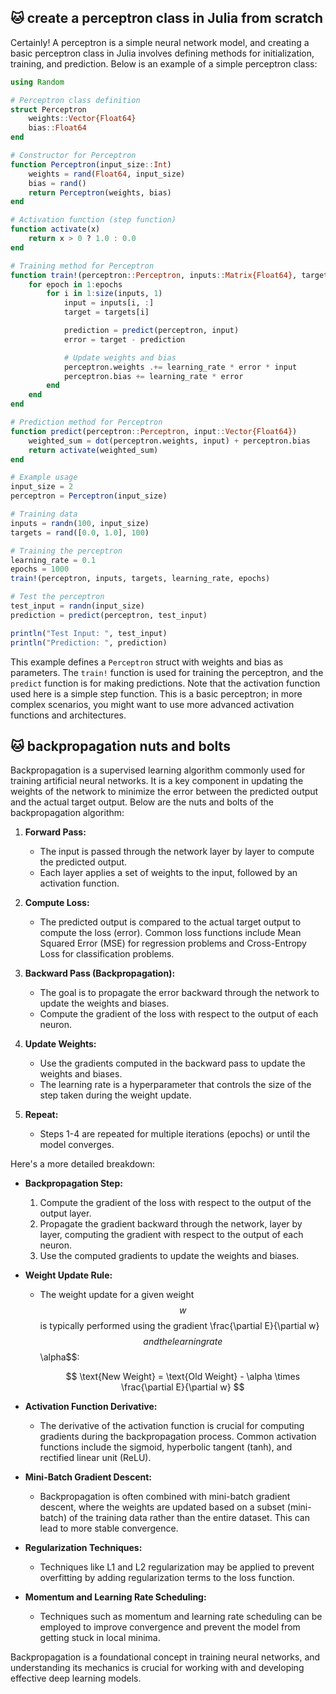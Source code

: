 
## &#x1F431; create a perceptron class in Julia from scratch

Certainly! A perceptron is a simple neural network model, and creating a basic perceptron class in Julia involves defining methods for initialization, training, and prediction. Below is an example of a simple perceptron class:

```julia
using Random

# Perceptron class definition
struct Perceptron
    weights::Vector{Float64}
    bias::Float64
end

# Constructor for Perceptron
function Perceptron(input_size::Int)
    weights = rand(Float64, input_size)
    bias = rand()
    return Perceptron(weights, bias)
end

# Activation function (step function)
function activate(x)
    return x > 0 ? 1.0 : 0.0
end

# Training method for Perceptron
function train!(perceptron::Perceptron, inputs::Matrix{Float64}, targets::Vector{Float64}, learning_rate::Float64, epochs::Int)
    for epoch in 1:epochs
        for i in 1:size(inputs, 1)
            input = inputs[i, :]
            target = targets[i]

            prediction = predict(perceptron, input)
            error = target - prediction

            # Update weights and bias
            perceptron.weights .+= learning_rate * error * input
            perceptron.bias += learning_rate * error
        end
    end
end

# Prediction method for Perceptron
function predict(perceptron::Perceptron, input::Vector{Float64})
    weighted_sum = dot(perceptron.weights, input) + perceptron.bias
    return activate(weighted_sum)
end

# Example usage
input_size = 2
perceptron = Perceptron(input_size)

# Training data
inputs = randn(100, input_size)
targets = rand([0.0, 1.0], 100)

# Training the perceptron
learning_rate = 0.1
epochs = 1000
train!(perceptron, inputs, targets, learning_rate, epochs)

# Test the perceptron
test_input = randn(input_size)
prediction = predict(perceptron, test_input)

println("Test Input: ", test_input)
println("Prediction: ", prediction)
```

This example defines a `Perceptron` struct with weights and bias as parameters. The `train!` function is used for training the perceptron, and the `predict` function is for making predictions. Note that the activation function used here is a simple step function. This is a basic perceptron; in more complex scenarios, you might want to use more advanced activation functions and architectures.

## &#x1F431; backpropagation nuts and bolts

Backpropagation is a supervised learning algorithm commonly used for training artificial neural networks. It is a key component in updating the weights of the network to minimize the error between the predicted output and the actual target output. Below are the nuts and bolts of the backpropagation algorithm:

1. **Forward Pass:**
   - The input is passed through the network layer by layer to compute the predicted output.
   - Each layer applies a set of weights to the input, followed by an activation function.

2. **Compute Loss:**
   - The predicted output is compared to the actual target output to compute the loss (error). Common loss functions include Mean Squared Error (MSE) for regression problems and Cross-Entropy Loss for classification problems.

3. **Backward Pass (Backpropagation):**
   - The goal is to propagate the error backward through the network to update the weights and biases.
   - Compute the gradient of the loss with respect to the output of each neuron.

4. **Update Weights:**
   - Use the gradients computed in the backward pass to update the weights and biases.
   - The learning rate is a hyperparameter that controls the size of the step taken during the weight update.

5. **Repeat:**
   - Steps 1-4 are repeated for multiple iterations (epochs) or until the model converges.

Here's a more detailed breakdown:

- **Backpropagation Step:**
  1. Compute the gradient of the loss with respect to the output of the output layer.
  2. Propagate the gradient backward through the network, layer by layer, computing the gradient with respect to the output of each neuron.
  3. Use the computed gradients to update the weights and biases.

- **Weight Update Rule:**
  - The weight update for a given weight $$w$$ is typically performed using the gradient \frac{\partial E}{\partial w}$$ and the learning rate $$\alpha$$:

    $$ \text{New Weight} = \text{Old Weight} - \alpha \times \frac{\partial E}{\partial w} $$

- **Activation Function Derivative:**
  - The derivative of the activation function is crucial for computing gradients during the backpropagation process. Common activation functions include the sigmoid, hyperbolic tangent (tanh), and rectified linear unit (ReLU).

- **Mini-Batch Gradient Descent:**
  - Backpropagation is often combined with mini-batch gradient descent, where the weights are updated based on a subset (mini-batch) of the training data rather than the entire dataset. This can lead to more stable convergence.

- **Regularization Techniques:**
  - Techniques like L1 and L2 regularization may be applied to prevent overfitting by adding regularization terms to the loss function.

- **Momentum and Learning Rate Scheduling:**
  - Techniques such as momentum and learning rate scheduling can be employed to improve convergence and prevent the model from getting stuck in local minima.

Backpropagation is a foundational concept in training neural networks, and understanding its mechanics is crucial for working with and developing effective deep learning models.
